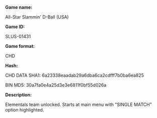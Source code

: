 ﻿**Game name:**

All-Star Slammin' D-Ball (USA)

**Game ID:**

SLUS-01431

**Game format:**

CHD

**Hash:**

CHD DATA SHA1: 6a23338eaadab29a6dba6ca2cdfff7b0ba6ea825

BIN MD5: 30a7fa0e4a25d3e3e6811f0bf55d026a

**Description:**

Elementals team unlocked. Starts at main menu with "SINGLE MATCH" option highlighted.